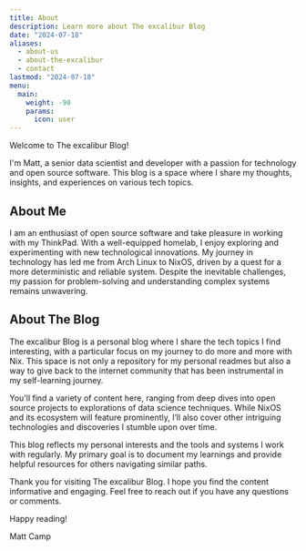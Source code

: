 ```yaml
---
title: About
description: Learn more about The excalibur Blog
date: "2024-07-18"
aliases:
  - about-us
  - about-the-excalibur
  - contact
lastmod: "2024-07-18"
menu:
  main:
    weight: -90
    params:
      icon: user
---
```


Welcome to The excalibur Blog!

I'm Matt, a senior data scientist and developer with a passion for technology and open source software. This blog is a space where I share my thoughts, insights, and experiences on various tech topics.

## About Me

I am an enthusiast of open source software and take pleasure in working with my ThinkPad. With a well-equipped homelab, I enjoy exploring and experimenting with new technological innovations. My journey in technology has led me from Arch Linux to NixOS, driven by a quest for a more deterministic and reliable system. Despite the inevitable challenges, my passion for problem-solving and understanding complex systems remains unwavering.

## About The Blog

The excalibur Blog is a personal blog where I share the tech topics I find interesting, with a particular focus on my journey to do more and more with Nix. This space is not only a repository for my personal readmes but also a way to give back to the internet community that has been instrumental in my self-learning journey.

You'll find a variety of content here, ranging from deep dives into open source projects to explorations of data science techniques. While NixOS and its ecosystem will feature prominently, I’ll also cover other intriguing technologies and discoveries I stumble upon over time.

This blog reflects my personal interests and the tools and systems I work with regularly. My primary goal is to document my learnings and provide helpful resources for others navigating similar paths.

Thank you for visiting The excalibur Blog. I hope you find the content informative and engaging. Feel free to reach out if you have any questions or comments.

Happy reading!

Matt Camp

<!-- Matomo -->
<script>
  var _paq = window._paq = window._paq || [];
  /* tracker methods like "setCustomDimension" should be called before "trackPageView" */
  _paq.push(["setDocumentTitle", document.domain + "/" + document.title]);
  _paq.push(["setCookieDomain", "*.blog.aiexcalibur.com"]);
  _paq.push(["setDomains", ["*.blog.aiexcalibur.com"]]);
  _paq.push(['trackPageView']);
  _paq.push(['enableLinkTracking']);
  (function() {
    var u="//matomo.aiexcalibur.com/";
    _paq.push(['setTrackerUrl', u+'matomo.php']);
    _paq.push(['setSiteId', '2']);
    var d=document, g=d.createElement('script'), s=d.getElementsByTagName('script')[0];
    g.async=true; g.src=u+'matomo.js'; s.parentNode.insertBefore(g,s);
  })();
</script>

<noscript><p><img referrerpolicy="no-referrer-when-downgrade" src="//matomo.aiexcalibur.com/matomo.php?idsite=2&amp;rec=1" style="border:0;" alt="" /></p></noscript>

<!-- End Matomo Code -->
